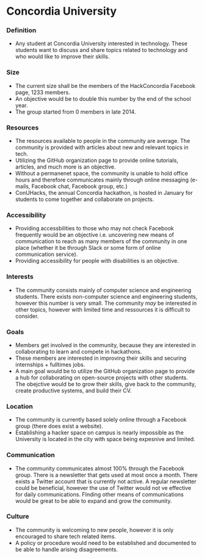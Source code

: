 # Concordia University 

### Definition
- Any student at Concordia University interested in technology. These students want to discuss and share topics related to technology and who would like to improve their skills.

### Size
- The current size shall be the members of the HackConcordia Facebook page, 1233 members. 
- An objective would be to double this number by the end of the school year. 
- The group started from 0 members in late 2014. 

### Resources
- The resources available to people in the community are average. The community is provided with articles about new and relevant topics in tech. 
- Utilizing the GitHub organization page to provide online tutorials, articles, and much more is an objective.
- Without a permanenet space, the community is unable to hold office hours and therefore communicates mainly through online messaging (e-mails, Facebook chat, Facebook group, etc.)
- ConUHacks, the annual Concordia hackathon, is hosted in January for students to come together and collaborate on projects.

### Accessibility
- Providing accessbilities to those who may not check Facebook frequently would be an objective i.e. uncovering new means of communication to reach as many members of the community in one place (whether it be through Slack or some form of online communication service).
- Providing accessibility for people with disabilities is an objective. 

### Interests
- The community consists mainly of computer science and engineering students. There exists non-computer science and engineering students, however this number is very small. The community _may_ be interested in other topics, however with limited time and ressources it is difficult to consider.  

### Goals
- Members get involved in the community, because they are interested in collaborating to learn and compete in hackathons. 
- These members are interested in improving their skills and securing internships + fulltimes jobs. 
- A main goal would be to utilize the GitHub organization page to provide a hub for collaborating on open-source projects with other students. The obejctive would be to grow their skills, give back to the community, create productive systems, and build their CV.

### Location
- The community is currently based solely online through a Facebook group (there does exist a website). 
- Establishing a hacker space on campus is nearly impossible as the University is located in the city with space being expesnive and limited.

### Communication
- The community communicates almost 100% through the Facebook group. There is a newsletter that gets used at most once a month. There exists a Twitter account that is currently not active. A regular newsletter could be beneficial, however the use of Twitter would not ve effective for daily communications. FInding other means of communications would be great to be able to expand and grow the community.

### Culture
- The community is welcoming to new people, however it is only encouraged to share tech related items. 
- A policy or procedure would need to be established and documented to be able to handle arising disagreements. 
